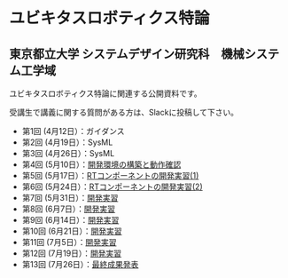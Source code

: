 # ユビキタスロボティクス特論
## 東京都立大学 システムデザイン研究科　機械システム工学域

ユビキタスロボティクス特論に関連する公開資料です。

受講生で講義に関する質問がある方は、Slackに投稿して下さい。

- 第1回 (4月12日）：ガイダンス
- 第2回 (4月19日）：SysML
- 第3回 (4月26日）：SysML
- 第4回 (5月10日）：[開発環境の構築と動作確認](230510)
- 第5回 (5月17日）：[RTコンポーネントの開発実習(1)](230517)
- 第6回 (5月24日）：[RTコンポーネントの開発実習(2)](230524)
- 第7回 (5月31日）：[開発実習](230531)
- 第8回 (6月7日）：[開発実習](230607)
- 第9回 (6月14日）：[開発実習](230614)
- 第10回 (6月21日）：[開発実習](230621)
- 第11回 (7月5日）：[開発実習](230705)
- 第12回 (7月19日）：[開発実習](230719)
- 第13回 (7月26日）：[最終成果発表](230726)

